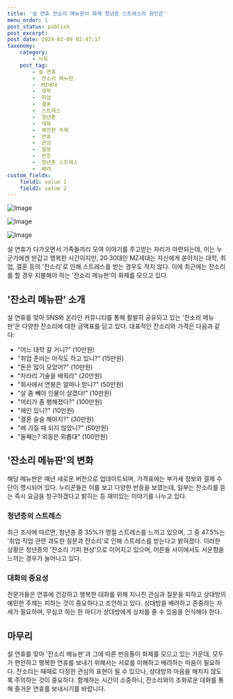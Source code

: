 ```yaml
---
title: '설 연휴 잔소리 메뉴판이 화제 청년층 스트레스의 원인은'
menu_order: 1
post_status: publish
post_excerpt: 
post_date: 2024-02-09 02:47:17
taxonomy:
    category:
        - 사회
    post_tag:
        - 설 연휴
        -  잔소리 메뉴판
        -  MZ세대
        -  대학
        -  취업
        -  결혼
        -  스트레스
        -  청년층
        -  대화
        -  예민한 주제
        -  연휴
        -  관심
        -  질문
        -  반응
        -  청년층 스트레스
        -  배려
custom_fields:
    field1: value 1
    field2: value 2
---
```


![Image](https://imgnews.pstatic.net/image/277/2024/02/08/0005378295_001_20240208225501284.jpg?type=w647)

![Image](https://imgnews.pstatic.net/image/277/2024/02/08/0005378295_002_20240208225501323.png?type=w647)

![Image](https://imgnews.pstatic.net/image/277/2024/02/08/0005378295_003_20240208225501381.png?type=w647)

설 연휴가 다가오면서 가족들끼리 모여 이야기를 주고받는 자리가 마련되는데, 이는 누군가에겐 반갑고 행복한 시간이지만, 20·30대인 MZ세대는 자신에게 쏟아지는 대학, 취업, 결혼 등의 '잔소리'로 인해 스트레스를 받는 경우도 적지 않다. 이에 최근에는 잔소리를 할 경우 지불해야 하는 '잔소리 메뉴판'이 화제를 모으고 있다.
## '잔소리 메뉴판' 소개
설 연휴를 맞아 SNS와 온라인 커뮤니티를 통해 활발히 공유되고 있는 '잔소리 메뉴판'은 다양한 잔소리에 대한 금액표를 담고 있다. 대표적인 잔소리와 가격은 다음과 같다:
- "어느 대학 갈 거니?" (10만원)
- "취업 준비는 아직도 하고 있니?" (15만원)
- "돈은 많이 모았어?" (10만원)
- "차라리 기술을 배워라" (20만원)
- "회사에서 연봉은 얼마나 받니?" (50만원)
- "살 좀 빼야 인물이 살겠다!" (10만원)
- "머리가 좀 횅해졌다?" (100만원)
- "애인 있니?" (10만원)
- "결혼 슬슬 해야지?" (30만원)
- "애 가질 때 되지 않았니?" (50만원)
- "둘째는? 외동은 외롭대" (100만원)
## '잔소리 메뉴판'의 변화
해당 메뉴판은 매년 새로운 버전으로 업데이트되며, 가격표에는 부가세 정보와 결제 수단이 명시되어 있다. 누리꾼들은 이를 보고 다양한 반응을 보였는데, 일부는 잔소리를 듣는 즉시 요금을 청구하겠다고 밝히는 등 재미있는 이야기를 나누고 있다.
### 청년층의 스트레스
최근 조사에 따르면, 청년층 중 35%가 명절 스트레스를 느끼고 있으며, 그 중 47.5%는 '취업·직업 관련 과도한 질문과 잔소리'로 인해 스트레스를 받는다고 밝혀졌다. 이러한 상황은 청년층의 '잔소리 기피 현상'으로 이어지고 있으며, 어른들 사이에서도 서운함을 느끼는 경우가 늘어나고 있다.
### 대화의 중요성
전문가들은 연휴에 건강하고 행복한 대화를 위해 지나친 관심과 질문을 피하고 상대방의 예민한 주제는 피하는 것이 중요하다고 조언하고 있다. 상대방을 배려하고 존중하는 자세가 필요하며, 무심코 하는 한 마디가 상대방에게 상처를 줄 수 있음을 인식해야 한다.
## 마무리
설 연휴를 맞아 '잔소리 메뉴판'과 그에 따른 반응들이 화제를 모으고 있는 가운데, 모두가 편안하고 행복한 연휴를 보내기 위해서는 서로를 이해하고 배려하는 마음이 필요하다. 잔소리는 때때로 다정한 관심의 표현이 될 수 있으나, 상대방의 마음을 해치지 않도록 주의하는 것이 중요하다. 함께하는 시간이 소중하니, 잔소리와의 조화로운 대화를 통해 즐거운 연휴를 보내시기를 바랍니다.
